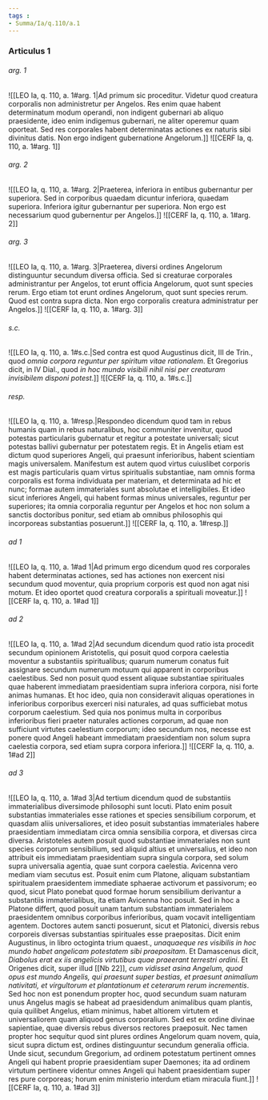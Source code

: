 ```yaml
---
tags : 
- Summa/Ia/q.110/a.1
---
```


### Articulus 1

###### arg. 1
![[LEO Ia, q. 110, a. 1#arg. 1|Ad primum sic proceditur. Videtur quod creatura corporalis non administretur per Angelos. Res enim quae habent determinatum modum operandi, non indigent gubernari ab aliquo praesidente, ideo enim indigemus gubernari, ne aliter operemur quam oporteat. Sed res corporales habent determinatas actiones ex naturis sibi divinitus datis. Non ergo indigent gubernatione Angelorum.]]
![[CERF Ia, q. 110, a. 1#arg. 1]]

###### arg. 2
![[LEO Ia, q. 110, a. 1#arg. 2|Praeterea, inferiora in entibus gubernantur per superiora. Sed in corporibus quaedam dicuntur inferiora, quaedam superiora. Inferiora igitur gubernantur per superiora. Non ergo est necessarium quod gubernentur per Angelos.]]
![[CERF Ia, q. 110, a. 1#arg. 2]]

###### arg. 3
![[LEO Ia, q. 110, a. 1#arg. 3|Praeterea, diversi ordines Angelorum distinguuntur secundum diversa officia. Sed si creaturae corporales administrantur per Angelos, tot erunt officia Angelorum, quot sunt species rerum. Ergo etiam tot erunt ordines Angelorum, quot sunt species rerum. Quod est contra supra dicta. Non ergo corporalis creatura administratur per Angelos.]]
![[CERF Ia, q. 110, a. 1#arg. 3]]

###### s.c.
![[LEO Ia, q. 110, a. 1#s.c.|Sed contra est quod Augustinus dicit, III de Trin., quod *omnia corpora reguntur per spiritum vitae rationalem*. Et Gregorius dicit, in IV Dial., quod *in hoc mundo visibili nihil nisi per creaturam invisibilem disponi potest*.]]
![[CERF Ia, q. 110, a. 1#s.c.]]

###### resp.
![[LEO Ia, q. 110, a. 1#resp.|Respondeo dicendum quod tam in rebus humanis quam in rebus naturalibus, hoc communiter invenitur, quod potestas particularis gubernatur et regitur a potestate universali; sicut potestas ballivi gubernatur per potestatem regis. Et in Angelis etiam est dictum quod superiores Angeli, qui praesunt inferioribus, habent scientiam magis universalem. Manifestum est autem quod virtus cuiuslibet corporis est magis particularis quam virtus spiritualis substantiae, nam omnis forma corporalis est forma individuata per materiam, et determinata ad hic et nunc; formae autem immateriales sunt absolutae et intelligibiles. Et ideo sicut inferiores Angeli, qui habent formas minus universales, reguntur per superiores; ita omnia corporalia reguntur per Angelos et hoc non solum a sanctis doctoribus ponitur, sed etiam ab omnibus philosophis qui incorporeas substantias posuerunt.]]
![[CERF Ia, q. 110, a. 1#resp.]]

###### ad 1
![[LEO Ia, q. 110, a. 1#ad 1|Ad primum ergo dicendum quod res corporales habent determinatas actiones, sed has actiones non exercent nisi secundum quod moventur, quia proprium corporis est quod non agat nisi motum. Et ideo oportet quod creatura corporalis a spirituali moveatur.]]
![[CERF Ia, q. 110, a. 1#ad 1]]

###### ad 2
![[LEO Ia, q. 110, a. 1#ad 2|Ad secundum dicendum quod ratio ista procedit secundum opinionem Aristotelis, qui posuit quod corpora caelestia moventur a substantiis spiritualibus; quarum numerum conatus fuit assignare secundum numerum motuum qui apparent in corporibus caelestibus. Sed non posuit quod essent aliquae substantiae spirituales quae haberent immediatam praesidentiam supra inferiora corpora, nisi forte animas humanas. Et hoc ideo, quia non consideravit aliquas operationes in inferioribus corporibus exerceri nisi naturales, ad quas sufficiebat motus corporum caelestium. Sed quia nos ponimus multa in corporibus inferioribus fieri praeter naturales actiones corporum, ad quae non sufficiunt virtutes caelestium corporum; ideo secundum nos, necesse est ponere quod Angeli habeant immediatam praesidentiam non solum supra caelestia corpora, sed etiam supra corpora inferiora.]]
![[CERF Ia, q. 110, a. 1#ad 2]]

###### ad 3
![[LEO Ia, q. 110, a. 1#ad 3|Ad tertium dicendum quod de substantiis immaterialibus diversimode philosophi sunt locuti. Plato enim posuit substantias immateriales esse rationes et species sensibilium corporum, et quasdam aliis universaliores, et ideo posuit substantias immateriales habere praesidentiam immediatam circa omnia sensibilia corpora, et diversas circa diversa. Aristoteles autem posuit quod substantiae immateriales non sunt species corporum sensibilium, sed aliquid altius et universalius, et ideo non attribuit eis immediatam praesidentiam supra singula corpora, sed solum supra universalia agentia, quae sunt corpora caelestia. Avicenna vero mediam viam secutus est. Posuit enim cum Platone, aliquam substantiam spiritualem praesidentem immediate sphaerae activorum et passivorum; eo quod, sicut Plato ponebat quod formae horum sensibilium derivantur a substantiis immaterialibus, ita etiam Avicenna hoc posuit. Sed in hoc a Platone differt, quod posuit unam tantum substantiam immaterialem praesidentem omnibus corporibus inferioribus, quam vocavit intelligentiam agentem. Doctores autem sancti posuerunt, sicut et Platonici, diversis rebus corporeis diversas substantias spirituales esse praepositas. Dicit enim Augustinus, in libro octoginta trium quaest., *unaquaeque res visibilis in hoc mundo habet angelicam potestatem sibi praepositam*. Et Damascenus dicit, *Diabolus erat ex iis angelicis virtutibus quae praeerant terrestri ordini*. Et Origenes dicit, super illud [[Nb 22]], *cum vidisset asina Angelum, quod opus est mundo Angelis, qui praesunt super bestias, et praesunt animalium nativitati, et virgultorum et plantationum et ceterarum rerum incrementis*. Sed hoc non est ponendum propter hoc, quod secundum suam naturam unus Angelus magis se habeat ad praesidendum animalibus quam plantis, quia quilibet Angelus, etiam minimus, habet altiorem virtutem et universaliorem quam aliquod genus corporalium. Sed est ex ordine divinae sapientiae, quae diversis rebus diversos rectores praeposuit. Nec tamen propter hoc sequitur quod sint plures ordines Angelorum quam novem, quia, sicut supra dictum est, ordines distinguuntur secundum generalia officia. Unde sicut, secundum Gregorium, ad ordinem potestatum pertinent omnes Angeli qui habent proprie praesidentiam super Daemones; ita ad ordinem virtutum pertinere videntur omnes Angeli qui habent praesidentiam super res pure corporeas; horum enim ministerio interdum etiam miracula fiunt.]]
![[CERF Ia, q. 110, a. 1#ad 3]]

